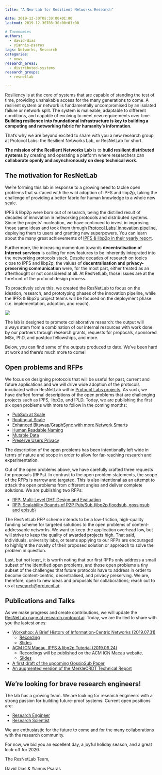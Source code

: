 ```yaml
---
title: "A New Lab for Resilient Networks Research"

date: 2019-12-30T08:30:00+01:00
lastmod: 2019-12-30T08:30:00+01:00

# Taxonomies
authors:
  - david-dias
  - yiannis-psaras
tags: Networks, Research
categories:
  - news
research_areas:
  - distributed-systems
research_groups:
  - resnetlab

---
```


Resiliency is at the core of systems that are capable of standing the test of time, providing unshakable access for the many generations to come. A resilient system or network is fundamentally uncompromised by an isolated failure or network split. The system is malleable, adaptable to different conditions, and capable of evolving to meet new requirements over time. **Building resilience into foundational infrastructure is key to building a computing and networking fabric for humanity’s information**.

That’s why we are beyond excited to share with you a new research group at Protocol Labs: the Resilient Networks Lab, or ResNetLab for short.

**The mission of the Resilient Networks Lab** is to **build resilient distributed systems** by creating and operating a platform where researchers can **collaborate openly and asynchronously on deep technical work**.

## The motivation for ResNetLab

We’re forming this lab in response to a growing need to tackle open problems that surfaced with the wild adoption of IPFS and libp2p, taking the challenge of providing a better fabric for human knowledge to a whole new scale.

IPFS & libp2p were born out of research, being the distilled result of decades of innovation in networking protocols and distributed systems. Since the projects’ nucleation, we have continued to invest in improving those same ideas and took them through [Protocol Labs’ innovation pipeline](https://protocol.ai/blog/protocol-labs-creating-new-networks/), deploying them to users and granting new superpowers. You can learn about the many great achievements of [IPFS & libp2p in their yearly report](https://blog.ipfs.io/weekly-72).

Furthermore, the increasing momentum towards **decentralisation of Internet services** is calling for new features to be inherently integrated into the networking protocols stack. Despite decades of research on topics close to IPFS and libp2p, the values of **decentralisation and privacy-preserving communication** were, for the most part, either treated as an afterthought or not considered at all. At ResNetLab, those issues are at the forefront of the protocol design process.

To proactively solve this, we created the ResNetLab to focus on the ideation, research, and prototyping phases of the innovation pipeline, while the IPFS & libp2p project teams will be focused on the deployment phase (i.e. implementation, adoption, and reach).

![](/images/resnetlab/research-pipeline-map.png)

The lab is designed to promote collaborative research: the output will always stem from a combination of our internal resources with work done by our partners through research grants, requests for proposals, sponsored MSc, PhD, and postdoc fellowships, and more.

Below, you can find some of the outputs produced to date. We’ve been hard at work and there’s much more to come!

## Open problems and RFPs

We focus on designing protocols that will be useful for past, current and future applications and we will drive wide adoption of the protocols incubated within ResNetLab within [Protocol Labs projects](https://protocol.ai/projects/). As such, we have drafted formal descriptions of the open problems that are challenging projects such as IPFS, libp2p, and IPLD. Today, we are publishing the first six open problems with more to follow in the coming months:

- [PubSub at Scale](https://github.com/libp2p/notes/blob/master/OPEN_PROBLEMS/PUBSUB_AT_SCALE.md)
- [Routing at Scale](https://github.com/libp2p/notes/blob/master/OPEN_PROBLEMS/ROUTING_AT_SCALE.md)
- [Enhanced Bitswap/GraphSync with more Network Smarts](https://github.com/ipfs/notes/blob/master/OPEN_PROBLEMS/ENHANCED_BITSWAP_GRAPHSYNC.md)
- [Human Readable Naming](https://github.com/ipfs/notes/blob/master/OPEN_PROBLEMS/HUMAN_READABLE_NAMING.md)
- [Mutable Data](https://github.com/ipfs/notes/blob/master/OPEN_PROBLEMS/MUTABLE_DATA.md)
- [Preserve Users Privacy](https://github.com/ipfs/notes/blob/master/OPEN_PROBLEMS/PRESERVE_USER_PRIVACY.md)

The description of the open problems has been intentionally left wide in terms of nature and scope in order to allow for far-reaching research and experimentation.

Out of the open problems above, we have carefully crafted three requests for proposals (RFPs). In contrast to the open problem statements, the scope of the RFPs is narrow and targeted. This is also intentional as an attempt to attack the open problems from different angles and deliver complete solutions. We are publishing two RFPs:

- [RFP: Multi-Level DHT Design and Evaluation](https://github.com/protocol/research-RFPs/blob/master/RFPs/rfp-7-MLDHT.md)
- [RFP: Scalability Bounds of P2P Pub/Sub (libp2p floodsub, gossipsub and episub)](https://github.com/protocol/research-RFPs/blob/master/RFPs/rfp-8-pubsub.md)

The ResNetLab RFP scheme intends to be a low-friction, high-quality funding scheme for targeted solutions to the open problems of content-addressable networks. We want to keep the application overhead low, but will strive to keep the quality of awarded projects high. That said, individuals, university labs, or teams applying to our RFPs are encouraged to highlight the novelty of their proposed solution or approach to solve the problem in question.

Last, but not least, it is worth noting that our first RFPs only address a small subset of the identified open problems, and those open problems a tiny subset of the challenges that future protocols have to address in order to become content-centric, decentralised, and privacy preserving. We are, therefore, open to new ideas and proposals for collaborations; reach out to us at [research@protocol.ai](mailto:research@protocol.ai).

## Publications and Talks

As we make progress and create contributions, we will update the [ResNetLab page at research.protocol.ai](https://research.protocol.ai/research/groups/resnetlab/). Today, we are thrilled to share with you the lastest ones:

- [Workshop: A Brief History of Information-Centric Networks (2019.07.31)](https://github.com/protocol/research/issues/14)
  - [Recording](https://www.youtube.com/watch?v=rbLioc1h9dg)
  - [Slides](https://drive.google.com/a/protocol.ai/file/d/1IQL2S9TREjpMTwfsJO0-dYNR9LQdZCAq/view)
- [ACM ICN Macau, IPFS & libp2p Tutorial (2019.09.24)](https://conferences.sigcomm.org/acm-icn/2019/tutorial-IPFS.php)
  - Recordings will be published on the ACM ICN Macau website.
  - [Slides](https://drive.google.com/drive/u/1/folders/1PJ3oK_jLxnIRxwj-ucTmDhQObisIcIoz)
- [A first draft of the upcoming GossipSub Paper](PL-TechRep-gossipsub-v0.1-Dec30.pdf)
- [An augmented version of the MerkleCRDT Technical Report](PL-TechRep-merkleCRDT-v0.1-Dec30.pdf)

## We’re looking for brave research engineers!

The lab has a growing team. We are looking for research engineers with a strong passion for building future-proof systems. Current open positions are:
- [Research Engineer](https://jobs.lever.co/protocol/f39f7fe0-1805-40d2-9453-90fd25c72bc3)
- [Research Scientist](https://jobs.lever.co/protocol/4335ddb3-a5dd-42be-b12f-b9dccf255c1d)

We are enthusiastic for the future to come and for the many collaborations with the research community.

For now, we bid you an excellent day, a joyful holiday season, and a great kick-off for 2020.

The ResNetLab Team,

David Dias & Yiannis Psaras
